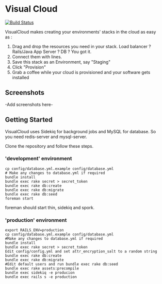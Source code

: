 Visual Cloud
============
[![Build Status](https://travis-ci.org/neevtechnologies/visualcloud.png)](https://travis-ci.org/neevtechnologies/visualcloud)

VisualCloud makes creating your environments' stacks in the cloud as easy as :

1. Drag and drop the resources you need in your stack. Load balancer ? Rails/Java App Server ? DB ? You got it.
2. Connect them with lines.
3. Save this stack as an Environment, say "Staging"
4. Click "Provision"
5. Grab a coffee while your cloud is provisioned and your software gets installed

## Screenshots
-Add screenshots here-

## Getting Started

VisualCloud uses Sidekiq for background jobs and MySQL for database.
So you need redis-server and mysql-server.

Clone the repository and follow these steps.

### 'development' environment

```shell
cp config/database.yml.example config/database.yml
# Make any changes to database.yml if required
bundle install
bundle exec rake secret > secret_token
bundle exec rake db:create
bundle exec rake db:migrate
bundle exec rake db:seed
foreman start
```

foreman should start thin, sidekiq and spork.

### 'production' environment
```shell
export RAILS_ENV=production
cp config/database.yml.example config/database.yml
#Make any changes to database.yml if required
bundle install
bundle exec rake secret > secret_token
Edit config/config.yml and set attr_encryption_salt to a random string
bundle exec rake db:create
bundle exec rake db:migrate
#Edit default users and run bundle exec rake db:seed
bundle exec rake assets:precompile
bundle exec sidekiq -e producion
bundle exec rails s -e production
```
